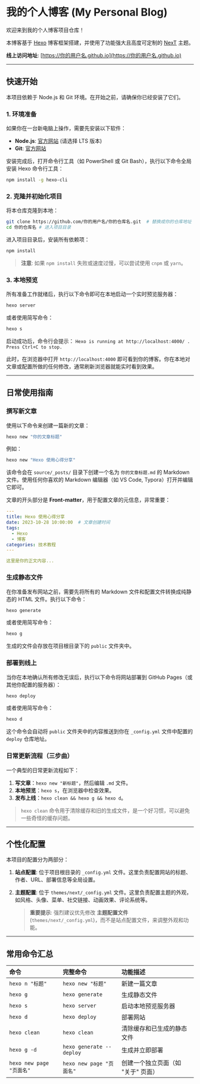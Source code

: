 # 我的个人博客 (My Personal Blog)

欢迎来到我的个人博客项目仓库！

本博客基于 [Hexo](https://hexo.io/zh-cn/) 博客框架搭建，并使用了功能强大且高度可定制的 [NexT](https://theme-next.js.org/) 主题。

**线上访问地址**: [https://你的用户名.github.io](https://你的用户名.github.io)  <!-- 请将这里的链接替换成你自己的博客地址 -->

---

## 快速开始

本项目依赖于 Node.js 和 Git 环境。在开始之前，请确保你已经安装了它们。

### 1. 环境准备

如果你在一台新电脑上操作，需要先安装以下软件：

- **Node.js**: [官方网站](https://nodejs.org/zh-cn/) (请选择 LTS 版本)
- **Git**: [官方网站](https://git-scm.com/downloads)

安装完成后，打开命令行工具（如 PowerShell 或 Git Bash），执行以下命令全局安装 Hexo 命令行工具：

```bash
npm install -g hexo-cli
```

### 2. 克隆并初始化项目

将本仓库克隆到本地：

```bash
git clone https://github.com/你的用户名/你的仓库名.git  # 替换成你的仓库地址
cd 你的仓库名 # 进入项目目录
```

进入项目目录后，安装所有依赖项：

```bash
npm install
```
> **注意**: 如果 `npm install` 失败或速度过慢，可以尝试使用 `cnpm` 或 `yarn`。

### 3. 本地预览

所有准备工作就绪后，执行以下命令即可在本地启动一个实时预览服务器：

```bash
hexo server
```
或者使用简写命令：
```bash
hexo s
```

启动成功后，命令行会提示：
`Hexo is running at http://localhost:4000/ . Press Ctrl+C to stop.`

此时，在浏览器中打开 `http://localhost:4000` 即可看到你的博客。你在本地对文章或配置所做的任何修改，通常刷新浏览器就能实时看到效果。

---

## 日常使用指南

### 撰写新文章

使用以下命令来创建一篇新的文章：

```bash
hexo new "你的文章标题"
```
例如：
```bash
hexo new "Hexo 使用心得分享"
```

该命令会在 `source/_posts/` 目录下创建一个名为 `你的文章标题.md` 的 Markdown 文件。使用任何你喜欢的 Markdown 编辑器（如 VS Code, Typora）打开并编辑它即可。

文章的开头部分是 **Front-matter**，用于配置文章的元信息，非常重要：
```yaml
---
title: Hexo 使用心得分享
date: 2023-10-28 10:00:00  # 文章创建时间
tags:
  - Hexo
  - 博客
categories: 技术教程
---

这里是你的正文内容...
```

### 生成静态文件

在你准备发布网站之前，需要先将所有的 Markdown 文件和配置文件转换成纯静态的 HTML 文件。执行以下命令：

```bash
hexo generate
```
或者使用简写命令：
```bash
hexo g
```
生成的文件会存放在项目根目录下的 `public` 文件夹中。

### 部署到线上

当你在本地确认所有修改无误后，执行以下命令将网站部署到 GitHub Pages（或其他你配置的服务器）：

```bash
hexo deploy
```
或者使用简写命令：
```bash
hexo d
```
这个命令会自动将 `public` 文件夹中的内容推送到你在 `_config.yml` 文件中配置的 `deploy` 仓库地址。

### 日常更新流程（三步曲）

一个典型的日常更新流程如下：

1.  **写文章**：`hexo new "新标题"`，然后编辑 `.md` 文件。
2.  **本地预览**：`hexo s`，在浏览器中检查效果。
3.  **发布上线**：`hexo clean && hexo g && hexo d`。

> `hexo clean` 命令用于清除缓存和旧的生成文件，是一个好习惯，可以避免一些奇怪的缓存问题。

---

## 个性化配置

本项目的配置分为两部分：

1.  **站点配置**: 位于项目根目录的 `_config.yml` 文件。这里负责配置网站的标题、作者、URL、部署信息等全局设置。

2.  **主题配置**: 位于 `themes/next/_config.yml` 文件。这里负责配置主题的外观，如风格、头像、菜单、社交链接、动画效果、评论系统等。
    > **重要提示**: 强烈建议优先修改 **主题配置文件** (`themes/next/_config.yml`)，而不是站点配置文件，来调整外观和功能。

---

## 常用命令汇总

| 命令 | 完整命令 | 功能描述 |
| :--- | :--- | :--- |
| `hexo n "标题"` | `hexo new "标题"` | 新建一篇文章 |
| `hexo g` | `hexo generate` | 生成静态文件 |
| `hexo s` | `hexo server` | 启动本地预览服务器 |
| `hexo d` | `hexo deploy` | 部署网站 |
| `hexo clean` | `hexo clean` | 清除缓存和已生成的静态文件 |
| `hexo g -d` | `hexo generate --deploy` | 生成并立即部署 |
| `hexo new page "页面名"` | `hexo new page "页面名"`| 创建一个独立页面（如 "关于" 页面） |